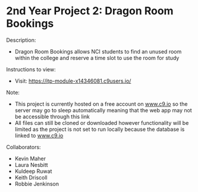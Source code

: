 # 2nd Year Project 2: Dragon Room Bookings
Description:
- Dragon Room Bookings allows NCI students to find an unused room within the college and reserve a time slot to use the room for study

Instructions to view:
- Visit: https://itp-module-x14346081.c9users.io/

Note:
- This project is currently hosted on a free account on www.c9.io so the server may go to sleep automatically meaning that the web app may not be accessible through this link
- All files can still be cloned or downloaded however functionality will be limited as the project is not set to run locally because the database is linked to www.c9.io

Collaborators:
- Kevin Maher
- Laura Nesbitt
- Kuldeep Ruwat
- Keith Driscoll
- Robbie Jenkinson
